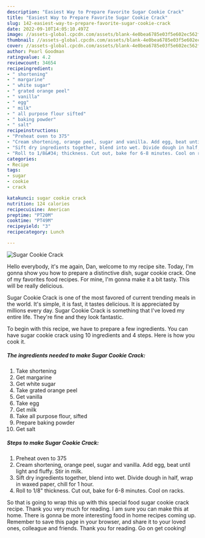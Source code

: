 ```yaml
---
description: "Easiest Way to Prepare Favorite Sugar Cookie Crack"
title: "Easiest Way to Prepare Favorite Sugar Cookie Crack"
slug: 142-easiest-way-to-prepare-favorite-sugar-cookie-crack
date: 2022-09-10T14:05:10.497Z
image: //assets-global.cpcdn.com/assets/blank-4e0bea6785e03f5e602ec562f230caae08da540cada707380b4fe1bbebba43da.png
thumbnail: //assets-global.cpcdn.com/assets/blank-4e0bea6785e03f5e602ec562f230caae08da540cada707380b4fe1bbebba43da.png
cover: //assets-global.cpcdn.com/assets/blank-4e0bea6785e03f5e602ec562f230caae08da540cada707380b4fe1bbebba43da.png
author: Pearl Goodman
ratingvalue: 4.2
reviewcount: 34654
recipeingredient:
- " shortening"
- " margarine"
- " white sugar"
- " grated orange peel"
- " vanilla"
- " egg"
- " milk"
- " all purpose flour sifted"
- " baking powder"
- " salt"
recipeinstructions:
- "Preheat oven to 375"
- "Cream shortening, orange peel, sugar and vanilla. Add egg, beat until light and fluffy. Stir in milk."
- "Sift dry ingredients together, blend into wet. Divide dough in half, wrap in waxed paper, chill for 1 hour."
- "Roll to 1/8&#34; thickness. Cut out, bake for 6-8 minutes. Cool on racks."
categories:
- Recipe
tags:
- sugar
- cookie
- crack

katakunci: sugar cookie crack 
nutrition: 124 calories
recipecuisine: American
preptime: "PT20M"
cooktime: "PT49M"
recipeyield: "3"
recipecategory: Lunch

---
```



![Sugar Cookie Crack](//assets-global.cpcdn.com/assets/blank-4e0bea6785e03f5e602ec562f230caae08da540cada707380b4fe1bbebba43da.png)

Hello everybody, it's me again, Dan, welcome to my recipe site. Today, I'm gonna show you how to prepare a distinctive dish, sugar cookie crack. One of my favorites food recipes. For mine, I'm gonna make it a bit tasty. This will be really delicious.



Sugar Cookie Crack is one of the most favored of current trending meals in the world. It's simple, it is fast, it tastes delicious. It is appreciated by millions every day. Sugar Cookie Crack is something that I've loved my entire life. They're fine and they look fantastic.


To begin with this recipe, we have to prepare a few ingredients. You can have sugar cookie crack using 10 ingredients and 4 steps. Here is how you cook it.

<!--inarticleads1-->

##### The ingredients needed to make Sugar Cookie Crack:

1. Take  shortening
1. Get  margarine
1. Get  white sugar
1. Take  grated orange peel
1. Get  vanilla
1. Take  egg
1. Get  milk
1. Take  all purpose flour, sifted
1. Prepare  baking powder
1. Get  salt




<!--inarticleads2-->

##### Steps to make Sugar Cookie Crack:

1. Preheat oven to 375
1. Cream shortening, orange peel, sugar and vanilla. Add egg, beat until light and fluffy. Stir in milk.
1. Sift dry ingredients together, blend into wet. Divide dough in half, wrap in waxed paper, chill for 1 hour.
1. Roll to 1/8&#34; thickness. Cut out, bake for 6-8 minutes. Cool on racks.




So that is going to wrap this up with this special food sugar cookie crack recipe. Thank you very much for reading. I am sure you can make this at home. There is gonna be more interesting food in home recipes coming up. Remember to save this page in your browser, and share it to your loved ones, colleague and friends. Thank you for reading. Go on get cooking!
